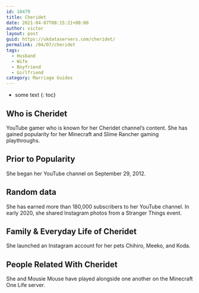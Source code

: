 ```yaml
---
id: 10479
title: Cheridet
date: 2021-04-07T08:15:21+00:00
author: victor
layout: post
guid: https://ukdataservers.com/cheridet/
permalink: /04/07/cheridet
tags:
  - Husband
  - Wife
  - Boyfriend
  - Girlfriend
category: Marriage Guides
---
```


* some text
{: toc}


## Who is Cheridet



YouTube gamer who is known for her Cheridet channel&#8217;s content. She has gained popularity for her Minecraft and Slime Rancher gaming playthroughs.

                
                
                
## Prior to Popularity



She began her YouTube channel on September 29, 2012.

                
                
                
## Random data



She has earned more than 180,000 subscribers to her YouTube channel. In early 2020, she shared Instagram photos from a Stranger Things event. 

                
                
                
## Family & Everyday Life of Cheridet



She launched an Instagram account for her pets Chihiro, Meeko, and Koda. 

                
                
                
## People Related With Cheridet



She and Mousie Mouse have played alongside one another on the Minecraft One Life server.

                
              
            
          
          
          